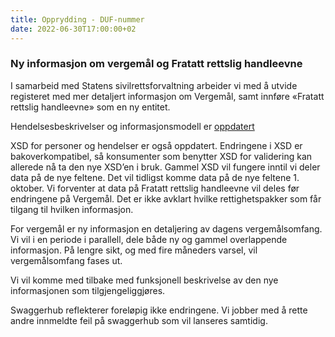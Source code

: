 ```yaml
---
title: Opprydding - DUF-nummer
date: 2022-06-30T17:00:00+02
---
```


### Ny informasjon om vergemål og Fratatt rettslig handleevne

I samarbeid med Statens sivilrettsforvaltning arbeider vi med å utvide registeret med mer detaljert informasjon om Vergemål, samt  innføre «Fratatt rettslig handleevne» som en ny entitet.

Hendelsesbeskrivelser og informasjonsmodell er [oppdatert](https://skatteetaten.github.io/folkeregisteret-api-dokumentasjon/informasjonsmodell/)

XSD for personer og hendelser er også oppdatert. Endringene i XSD er bakoverkompatibel, så konsumenter som benytter XSD for validering kan allerede nå ta den nye XSD’en i bruk. Gammel XSD vil fungere inntil vi deler data på de nye feltene. Det vil tidligst komme data på de nye feltene 1. oktober. Vi forventer at data på Fratatt rettslig handleevne vil deles før endringene på Vergemål. Det er ikke avklart hvilke rettighetspakker som får tilgang til hvilken informasjon. 

For vergemål er ny informasjon en detaljering av dagens vergemålsomfang. Vi vil i en periode i parallell, dele både ny og gammel overlappende informasjon. På lengre sikt, og med fire måneders varsel, vil vergemålsomfang fases ut. 

Vi vil komme med tilbake med funksjonell beskrivelse av den nye informasjonen som tilgjengeliggjøres.

Swaggerhub reflekterer foreløpig ikke endringene. Vi jobber med å rette andre innmeldte feil på swaggerhub som vil lanseres samtidig.
